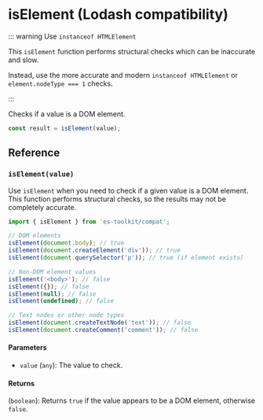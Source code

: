 # isElement (Lodash compatibility)

::: warning Use `instanceof HTMLElement`

This `isElement` function performs structural checks which can be inaccurate and slow.

Instead, use the more accurate and modern `instanceof HTMLElement` or `element.nodeType === 1` checks.

:::

Checks if a value is a DOM element.

```typescript
const result = isElement(value);
```

## Reference

### `isElement(value)`

Use `isElement` when you need to check if a given value is a DOM element. This function performs structural checks, so the results may not be completely accurate.

```typescript
import { isElement } from 'es-toolkit/compat';

// DOM elements
isElement(document.body); // true
isElement(document.createElement('div')); // true
isElement(document.querySelector('p')); // true (if element exists)

// Non-DOM element values
isElement('<body>'); // false
isElement({}); // false
isElement(null); // false
isElement(undefined); // false

// Text nodes or other node types
isElement(document.createTextNode('text')); // false
isElement(document.createComment('comment')); // false
```

#### Parameters

- `value` (`any`): The value to check.

#### Returns

(`boolean`): Returns `true` if the value appears to be a DOM element, otherwise `false`.